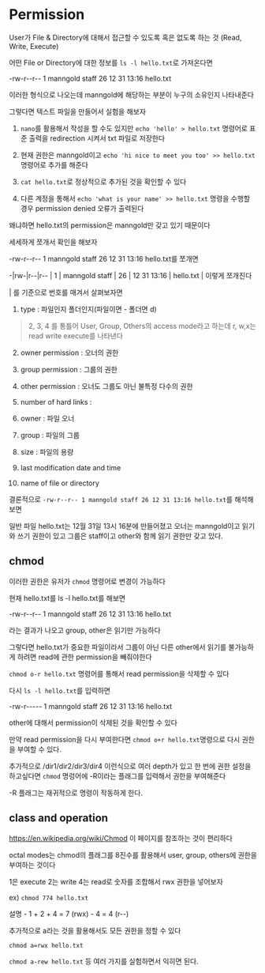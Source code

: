 # Permission

User가 File & Directory에 대해서 접근할 수 있도록 혹은 없도록 하는 것
(Read, Write, Execute)

어떤 File or Directory에 대한 정보를 `ls -l hello.txt`로 가져온다면

-rw-r--r-- 1 manngold staff 26 12 31 13:16 hello.txt

이러한 형식으로 나오는데 manngold에 해당하는 부분이 누구의 소유인지 나타내준다

그렇다면 텍스트 파일을 만들어서 실험을 해보자

1. `nano`를 활용해서 작성을 할 수도 있지만 `echo 'hello' > hello.txt` 명령어로 표준 출력을 redirection 시켜서 txt 파일로 저장한다

2. 현재 권한은 manngold이고 `echo 'hi nice to meet you too' >> hello.txt` 명령어로 추가를 해준다

3. `cat hello.txt`로 정상적으로 추가된 것을 확인할 수 있다

4. 다른 계정을 통해서 `echo 'what is your name' >> hello.txt` 명령을 수행할 경우 permission denied 오류가 출력된다

왜냐하면 hello.txt의 permission은 manngold만 갖고 있기 때문이다

세세하게 쪼개서 확인을 해보자

-rw-r--r-- 1 manngold staff 26 12 31 13:16 hello.txt를 쪼개면

-|rw-|r--|r-- | 1 | manngold staff | 26 | 12 31 13:16 | hello.txt | 이렇게 쪼개진다

| 를 기준으로 번호를 매겨서 살펴보자면

1. type : 파일인지 폴더인지(파일이면 - 폴더면 d)

> 2, 3, 4 를 통틀어 User, Group, Others의 access mode라고 하는데 r, w,x는 read write execute를 나타낸다

2. owner permission : 오너의 권한

3. group permission : 그룹의 권한

4. other permission : 오너도 그룹도 아닌 불특정 다수의 권한

5. number of hard links :

6. owner : 파일 오너

7. group : 파일의 그룹

8. size : 파일의 용량

9. last modification date and time

10. name of file or directory

결론적으로 `-rw-r--r-- 1 manngold staff 26 12 31 13:16 hello.txt`를 해석해보면

일반 파일 hello.txt는 12월 31일 13시 16분에 만들어졌고 오너는 manngold이고 읽기와 쓰기 권한이 있고 그룹은 staff이고 other와 함께 읽기 권한만 갖고 있다.

## chmod

이러한 권한은 유저가 `chmod` 명령어로 변경이 가능하다

현재 hello.txt를 ls -l hello.txt를 해보면

-rw-r--r-- 1 manngold staff 26 12 31 13:16 hello.txt

라는 결과가 나오고 group, other은 읽기만 가능하다

그렇다면 hello.txt가 중요한 파일이라서 그룹이 아닌 다른 other에서 읽기를 불가능하게 하려면 read에 관한 permission을 빼줘야한다

`chmod o-r hello.txt` 명령어를 통해서 read permission을 삭제할 수 있다

다시 `ls -l hello.txt`를 입력하면

-rw-r----- 1 manngold staff 26 12 31 13:16 hello.txt

other에 대해서 permission이 삭제된 것을 확인할 수 있다

만약 read permission을 다시 부여한다면 `chmod o+r hello.txt`명령으로 다시 권한을 부여할 수 있다.

추가적으로 /dir1/dir2/dir3/dir4 이런식으로 여러 depth가 있고 한 번에 권한 설정을 하고싶다면 `chmod` 명렁어에 -R이라는 플래그를 입력해서 권한을 부여해준다

-R 플래그는 재귀적으로 명령이 작동하게 한다.

## class and operation

<https://en.wikipedia.org/wiki/Chmod> 이 페이지를 참조하는 것이 편리하다

octal modes는 chmod의 플래그를 8진수를 활용해서 user, group, others에 권한을 부여하는 것이다

1은 execute 2는 write 4는 read로 숫자를 조합해서 rwx 권한을 넣어보자

ex) `chmod 774 hello.txt`

설명 - 1 + 2 + 4 = 7 (rwx) - 4 = 4 (r--)

추가적으로 a라는 것을 활용해서도 모든 권한을 정할 수 있다

`chmod a=rwx hello.txt`

`chmod a-rew hello.txt` 등 여러 가지를 실험하면서 익히면 된다.
